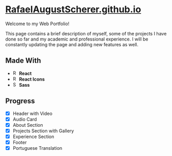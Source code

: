 # [RafaelAugustScherer.github.io](https://rafaelaugustscherer.github.io/)
Welcome to my Web Portfolio!

This page contains a brief description of myself, some of the projects I have done so far and my academic and professional experience. I will be constantly updating the page and adding new features as well.

## Made With
- <img src="https://bognarjunior.files.wordpress.com/2018/03/if_react-js_logo_1174949.png" alt="React Logo" width="15"/> **React**
- <img src="https://camo.githubusercontent.com/48d099290b4cb2d7937bcd96e8497cf1845b54a810a6432c70cf944b60b40c77/68747470733a2f2f7261776769742e636f6d2f676f72616e67616a69632f72656163742d69636f6e732f6d61737465722f72656163742d69636f6e732e737667" alt="React Icons Logo" width="15"/> **React Icons**
- <img src="https://cdn.iconscout.com/icon/free/png-256/sass-226054.png" alt="Sass Logo" width="15"/> **Sass**

## Progress
- [X] Header with Video
- [X] Audio Card
- [X] About Section
- [X] Projects Section with Gallery
- [X] Experience Section
- [X] Footer
- [X] Portuguese Translation
